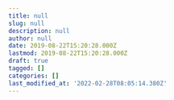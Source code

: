```yaml
---
title: null
slug: null
description: null
author: null
date: 2019-08-22T15:20:28.000Z
lastmod: 2019-08-22T15:20:28.000Z
draft: true
tagged: []
categories: []
last_modified_at: '2022-02-28T08:05:14.380Z'
---
```


